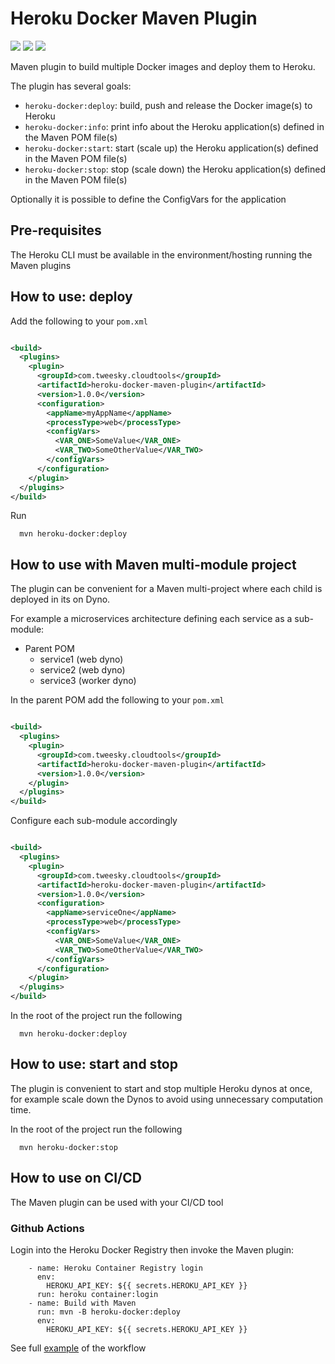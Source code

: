 # Heroku Docker Maven Plugin

[![](https://badgen.net/github/license/gcatanese/heroku-docker-maven-plugin)](LICENSE)
[![](https://badgen.net/maven/v/maven-central/com.tweesky.cloudtools/heroku-docker-maven-plugin)](https://repo1.maven.org/maven2/com/tweesky/cloudtools/heroku-docker-maven-plugin/)
[![](https://badgen.net/circleci/github/gcatanese/heroku-docker-maven-plugin/main)](https://circleci.com/gh/gcatanese/heroku-docker-maven-plugin/tree/main)

Maven plugin to build multiple Docker images and deploy them to Heroku.  

The plugin has several goals:

- `heroku-docker:deploy`: build, push and release the Docker image(s) to Heroku
- `heroku-docker:info`: print info about the Heroku application(s) defined in the Maven POM file(s)
- `heroku-docker:start`: start (scale up) the Heroku application(s) defined in the Maven POM file(s)
- `heroku-docker:stop`: stop (scale down) the Heroku application(s) defined in the Maven POM file(s)

Optionally it is possible to define the ConfigVars for the application

## Pre-requisites

The Heroku CLI must be available in the environment/hosting running the Maven plugins

## How to use: deploy

Add the following to your `pom.xml`

```xml

<build>
  <plugins>
    <plugin>
      <groupId>com.tweesky.cloudtools</groupId>
      <artifactId>heroku-docker-maven-plugin</artifactId>
      <version>1.0.0</version>
      <configuration>
        <appName>myAppName</appName>
        <processType>web</processType>
        <configVars>
          <VAR_ONE>SomeValue</VAR_ONE>
          <VAR_TWO>SomeOtherValue</VAR_TWO>
        </configVars>
      </configuration>
    </plugin>
  </plugins>
</build>
```

Run 
```
  mvn heroku-docker:deploy
```

## How to use with Maven multi-module project

The plugin can be convenient for a Maven multi-project where each child is deployed in its on Dyno.

For example a microservices architecture defining each service as a sub-module:
- Parent POM
    - service1 (web dyno)
    - service2 (web dyno)
    - service3 (worker dyno)

In the parent POM add the following to your `pom.xml`

```xml

<build>
  <plugins>
    <plugin>
      <groupId>com.tweesky.cloudtools</groupId>
      <artifactId>heroku-docker-maven-plugin</artifactId>
      <version>1.0.0</version>
    </plugin>
  </plugins>
</build>
```

Configure each sub-module accordingly

```xml

<build>
  <plugins>
    <plugin>
      <groupId>com.tweesky.cloudtools</groupId>
      <artifactId>heroku-docker-maven-plugin</artifactId>
      <version>1.0.0</version>
      <configuration>
        <appName>serviceOne</appName>
        <processType>web</processType>
        <configVars>
          <VAR_ONE>SomeValue</VAR_ONE>
          <VAR_TWO>SomeOtherValue</VAR_TWO>
        </configVars>
      </configuration>
    </plugin>
  </plugins>
</build>

```

In the root of the project run the following
```
  mvn heroku-docker:deploy
```

## How to use: start and stop

The plugin is convenient to start and stop multiple Heroku dynos at once, for example scale down the Dynos to
avoid using unnecessary computation time.

In the root of the project run the following
```
  mvn heroku-docker:stop
```

## How to use on CI/CD

The Maven plugin can be used with your CI/CD tool

### Github Actions

Login into the Heroku Docker Registry then invoke the Maven plugin:
```
    - name: Heroku Container Registry login
      env:
        HEROKU_API_KEY: ${{ secrets.HEROKU_API_KEY }}
      run: heroku container:login
    - name: Build with Maven
      run: mvn -B heroku-docker:deploy
      env:
        HEROKU_API_KEY: ${{ secrets.HEROKU_API_KEY }}
```

See full [example](https://github.com/gcatanese/MavenMultiModule/blob/main/.github/workflows/maven.yml) of the workflow
